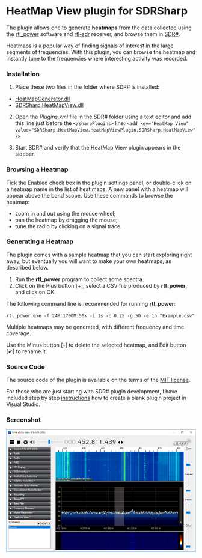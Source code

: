 # HeatMap View plugin for SDRSharp

The plugin allows one to generate **heatmaps** from the data collected
using the [rtl_power](http://kmkeen.com/rtl-power/) software and 
[rtl-sdr](https://www.rtl-sdr.com/about-rtl-sdr/) receiver, and browse them in 
[SDR#](https://airspy.com/download/).

Heatmaps is a popular way of finding signals of interest in the large segments
of frequencies. With this plugin, you can browse the heatmap and instantly tune
to the frequencies where interesting activity was recorded.

### Installation
1. Place these two files in the folder where SDR# is installed:
  * [HeatMapGenerator.dll](HeatMapGenerator.Delphi/HeatMapGenerator.dll)
  * [SDRSharp.HeatMapView.dll](SDRSharp.HeatMapView/bin/Release/SDRSharp.HeatMapView.dll)
  
2. Open the *Plugins.xml* file in the SDR# folder using a text editor and
add this line just before the `</sharpPlugins>` line:
`<add key="HeatMap View" value="SDRSharp.HeatMapView.HeatMapViewPlugin,SDRSharp.HeatMapView" />`

3. Start SDR# and verify that the HeatMap View plugin appears in the sidebar.

### Browsing a Heatmap
Tick the Enabled check box in the plugin settings panel, or double-click
on a heatmap name in the list of heat maps. A new panel with a heatmap 
will appear above the band scope. Use these commands to browse the heatmap:
  * zoom in and out using the mouse wheel;
  * pan the heatmap by dragging the mouse;
  * tune the radio by clicking on a signal trace.
  
### Generating a Heatmap
The plugin comes with a sample heatmap that you can start exploring right away,
but eventually you will want to make your own heatmaps, as described below. 

1. Run the **rtl_power** program to collect some spectra.
2. Click on the Plus button [+], select a CSV file produced by **rtl_power**, 
and click on OK.

The following command line is recommended for running **rtl_power**:

`rtl_power.exe -f 24M:1700M:50k -i 1s -c 0.25 -g 50 -e 1h "Example.csv"`

Multiple heatmaps may be generated, with different frequency and time coverage.

Use the Minus button [-] to delete the selected heatmap, and Edit button [✔]
to rename it.

### Source Code
The source code of the plugin is available on the terms of the 
[MIT license](https://opensource.org/licenses/MIT).

For those who are just starting with SDR# plugin development, I have included
step by step [instructions](SDRPluginSteps.htm) 
how to create a blank plugin project in Visual Studio.

### Screenshot
![Screenshot](Screenshot.png)
  
